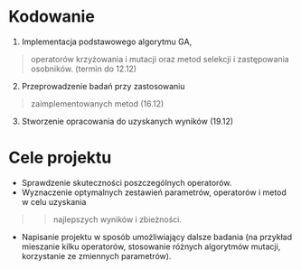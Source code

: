 # Kodowanie #
1. Implementacja podstawowego algorytmu GA,
> operatorów krzyżowania i mutacji oraz
> metod selekcji i zastępowania osobników.
> (termin do 12.12)
2. Przeprowadzenie badań przy zastosowaniu
> zaimplementowanych metod (16.12)
3. Stworzenie opracowania do uzyskanych wyników (19.12)
# Cele projektu #

  * Sprawdzenie skuteczności poszczególnych operatorów.
  * Wyznaczenie optymalnych zestawień parametrów, operatorów i metod w celu uzyskania
> > najlepszych wyników i zbieżności.
  * Napisanie projektu w sposób umożliwiający dalsze badania (na przykład mieszanie kilku operatorów, stosowanie różnych algorytmów mutacji, korzystanie ze zmiennych parametrów).